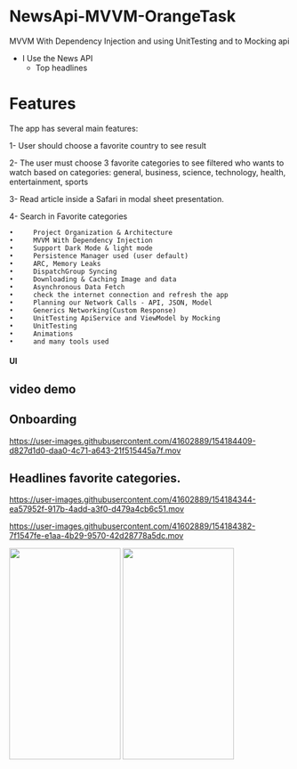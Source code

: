 # NewsApi-MVVM-OrangeTask
 MVVM With Dependency Injection and using UnitTesting and to Mocking api



*  I Use the News API
    - Top headlines 

# Features
The app has several main features:

1- User should choose a favorite country to see result

2-  The user must choose 3 favorite categories to see filtered who wants to watch based on categories: general, business, science, technology, health, entertainment, sports

3- Read article inside a Safari  in modal sheet presentation.

4- Search in Favorite categories 

    •     Project Organization & Architecture
    •     MVVM With Dependency Injection
    •     Support Dark Mode & light mode 
    •     Persistence Manager used (user default)
    •     ARC, Memory Leaks
    •     DispatchGroup Syncing
    •     Downloading & Caching Image and data
    •     Asynchronous Data Fetch
    •     check the internet connection and refresh the app 
    •     Planning our Network Calls - API, JSON, Model
    •     Generics Networking(Custom Response)
    •     UnitTesting ApiService and ViewModel by Mocking
    •     UnitTesting
    •     Animations 
    •     and many tools used

#### UI
## video demo
## Onboarding
https://user-images.githubusercontent.com/41602889/154184409-d827d1d0-daa0-4c71-a643-21f515445a7f.mov

## Headlines favorite categories.
https://user-images.githubusercontent.com/41602889/154184344-ea57952f-917b-4add-a3f0-d479a4cb6c51.mov

https://user-images.githubusercontent.com/41602889/154184382-7f1547fe-e1aa-4b29-9570-42d28778a5dc.mov

<kbd><img src= "https://user-images.githubusercontent.com/41602889/154184344-ea57952f-917b-4add-a3f0-d479a4cb6c51.mov" width="200" height="380"></kbd> <kbd><img src= "https://user-images.githubusercontent.com/41602889/154184382-7f1547fe-e1aa-4b29-9570-42d28778a5dc.mov" width="200" height="380"></kbd>

